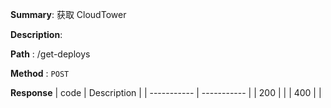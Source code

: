 **Summary**: 获取 CloudTower

**Description**:

**Path** : /get-deploys

**Method** : `POST`

**Response**
| code      | Description |
| ----------- | ----------- |
|  200   |       |
|  400   |       |

